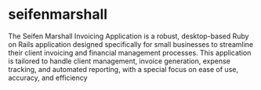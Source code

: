 # seifenmarshall

The Seifen Marshall Invoicing Application is a robust, desktop-based Ruby on Rails
application designed specifically for small businesses to streamline their client invoicing and
financial management processes. This application is tailored to handle client management,
invoice generation, expense tracking, and automated reporting, with a special focus on ease
of use, accuracy, and efficiency
